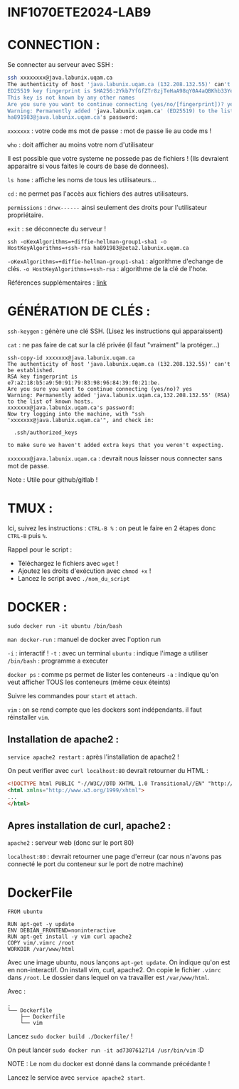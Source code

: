 # INF1070ETE2024-LAB9

# CONNECTION : 

Se connecter au serveur avec SSH :

```sh 
ssh xxxxxxxx@java.labunix.uqam.ca
The authenticity of host 'java.labunix.uqam.ca (132.208.132.55)' can't be established.
ED25519 key fingerprint is SHA256:2Ykb7YfGfZTr8zjTeHaA98qY0A4aQBKhb33Ye1SeA+U.
This key is not known by any other names
Are you sure you want to continue connecting (yes/no/[fingerprint])? yes
Warning: Permanently added 'java.labunix.uqam.ca' (ED25519) to the list of known hosts.
ha891983@java.labunix.uqam.ca's password: 
```

`xxxxxxx` : votre code ms
mot de passe : mot de passe lie au code ms !


`who` : doit afficher au moins votre nom d'utilisateur

Il est possible que votre systeme ne possede pas de fichiers ! 
(Ils devraient apparaitre si vous faites le cours de base de donnees).

`ls home` : affiche les noms de tous les utilisateurs... 

`cd` : ne permet pas l'accès aux fichiers des autres utilisateurs.  

`permissions` : `drwx------` ainsi seulement des droits pour l'utilisateur propriétaire. 

`exit` : se déconnecte du serveur !

`ssh -oKexAlgorithms=+diffie-hellman-group1-sha1 -o HostKeyAlgorithms=+ssh-rsa ha891983@zeta2.labunix.uqam.ca`

`-oKexAlgorithms=+diffie-hellman-group1-sha1` : algorithme d'echange de clés.
`-o HostKeyAlgorithms=+ssh-rsa` : algorithme de la clé de l'hote.

Références supplémentaires : [link](https://wiki.uqam.ca/display/SWSI/Labunix)

# GÉNÉRATION DE CLÉS : 

`ssh-keygen` : génère une clé SSH. (Lisez les instructions qui apparaissent)

`cat` : ne pas faire de cat sur la clé privée (il faut "vraiment" la protéger...) 

```
ssh-copy-id xxxxxxx@java.labunix.uqam.ca
The authenticity of host 'java.labunix.uqam.ca (132.208.132.55)' can't be established.
RSA key fingerprint is e7:a2:18:b5:a9:50:91:79:83:98:96:84:39:f0:21:be.
Are you sure you want to continue connecting (yes/no)? yes
Warning: Permanently added 'java.labunix.uqam.ca,132.208.132.55' (RSA) to the list of known hosts.
xxxxxxx@java.labunix.uqam.ca's password: 
Now try logging into the machine, with "ssh 'xxxxxxx@java.labunix.uqam.ca'", and check in:

  .ssh/authorized_keys

to make sure we haven't added extra keys that you weren't expecting.
```

`xxxxxxx@java.labunix.uqam.ca` : devrait nous laisser nous connecter sans mot de passe.

Note : Utile pour github/gitlab ! 

# TMUX : 

Ici, suivez les instructions : 
`CTRL-B %` : on peut le faire en 2 étapes donc `CTRL-B` puis `%`. 

Rappel pour le script : 

- Téléchargez le fichiers avec `wget` ! 
- Ajoutez les droits d'exécution avec `chmod +x` ! 
- Lancez le script avec `./nom_du_script` 

# DOCKER : 

```
sudo docker run -it ubuntu /bin/bash
```

`man docker-run` : manuel de docker avec l'option run

`-i` : interactif ! 
`-t` : avec un terminal
`ubuntu` : indique l'image a utiliser 
`/bin/bash` : programme a executer 

`docker ps` : comme ps permet de lister les conteneurs 
`-a` : indique qu'on veut afficher TOUS les conteneurs (même ceux éteints)

Suivre les commandes pour `start` et `attach`. 

`vim` : on se rend compte que les dockers sont indépendants. il faut réinstaller `vim`.  


## Installation de apache2 : 

`service apache2 restart` : après l'installation de apache2 ! 

On peut verifier avec `curl localhost:80` devrait retourner du HTML : 

```html
<!DOCTYPE html PUBLIC "-//W3C//DTD XHTML 1.0 Transitional//EN" "http://www.w3.org/TR/xhtml1/DTD/xhtml1-transitional.dtd">
<html xmlns="http://www.w3.org/1999/xhtml">
...
</html>
```

## Apres installation de curl, apache2 : 

`apache2` : serveur web (donc sur le port 80) 

`localhost:80` : devrait retourner une page d'erreur 
(car nous n'avons pas connecté le port du conteneur sur le port de notre machine)


# DockerFile 

``` 
FROM ubuntu

RUN apt-get -y update
ENV DEBIAN_FRONTEND=noninteractive
RUN apt-get install -y vim curl apache2
COPY vim/.vimrc /root
WORKDIR /var/www/html
```

Avec une image ubuntu, nous lançons `apt-get update`. On indique qu'on est en non-interactif. On install vim, curl, apache2. On copie le fichier `.vimrc` dans `/root`.
Le dossier dans lequel on va travailler est `/var/www/html`.


Avec : 

```
.
└── Dockerfile
    ├── Dockerfile
    └── vim
```
Lancez `sudo docker build ./Dockerfile/` !

On peut lancer `sudo docker run -it ad7307612714 /usr/bin/vim` :D 

NOTE : Le nom du docker est donné dans la commande précédante !

Lancez le service avec `service apache2 start`. 
